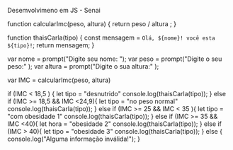 Desemvolvimeno em JS - Senai 

function calcularImc(peso, altura) {
  return peso / altura ;
}

function thaisCarla(tipo) {
  const mensagem = `Olá, ${nome}! você esta ${tipo}!`;
  return mensagem;
}

var nome = prompt("Digite seu nome: ");
var peso = prompt("Digite o seu peso:" );
var altura = prompt("Digite o sua altura:" );

var IMC = calcularImc(peso, altura)

if (IMC < 18,5 ) {
    let tipo = "desnutrido"
    console.log(thaisCarla(tipo));
} 
else if (IMC >= 18,5 && IMC <24,9){
    let tipo = "no peso normal"
    console.log(thaisCarla(tipo));
} 
else if (IMC >= 25 && IMC < 35 ){
    let tipo = "com obesidade 1"
    console.log(thaisCarla(tipo));
} 
else if (IMC >= 35 && IMC <40){
    let hora = "obesidade 2"
    console.log(thaisCarla(tipo));
} 
else if (IMC > 40){
    let tipo = "obesidade 3"
    console.log(thaisCarla(tipo));
} 
else {
    console.log("Alguma informação inválida!");
}
